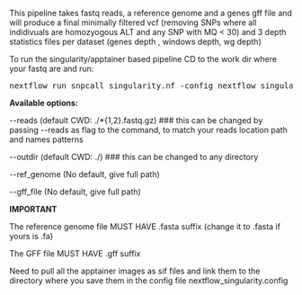 This pipeline takes fastq reads, a reference genome and a genes gff file and will produce a final minimally filtered vcf (removing SNPs where all indidivuals are homozyogous ALT and any SNP with MQ < 30) and 3 depth statistics files per dataset (genes depth , windows depth, wg depth)

To run the singularity/apptainer based pipeline CD to the work dir where your fastq are and run:
<pre>nextflow run snpcall_singularity.nf -config nextflow_singularity.config --ref_genome /path/to/reference_genome.fasta --gff_file /path/to/genes.gff</pre>


<b>Available options:</b>

--reads (default CWD: ./*{1,2}.fastq.gz) ### this can be changed by passing --reads as flag to the command, to match your reads location path and names patterns

--outdir (default CWD: ./) ### this can be changed to any directory

--ref_genome (No default, give full path)

--gff_file (No default, give full path)


<b>IMPORTANT</b>

The reference genome file MUST HAVE .fasta suffix (change it to .fasta if yours is .fa)

The GFF file MUST HAVE .gff suffix

Need to pull all the apptainer images as sif files and link them to the directory where you save them in the config file nextflow_singularity.config
